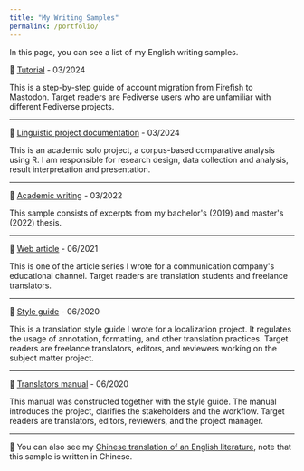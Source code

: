 ```yaml
---
title: "My Writing Samples"
permalink: /portfolio/
---
```


In this page, you can see a list of my English writing samples.

🔖 [Tutorial](https://liaud77.github.io/files/how-to/) - 03/2024

This is a step-by-step guide of account migration from Firefish to Mastodon. Target readers are Fediverse users who are unfamiliar with different Fediverse projects.  

---
🔖 [Linguistic project documentation](/files/linguistic-project/corpus-analysis.md) - 03/2024

This is an academic solo project, a corpus-based comparative analysis using R. I am responsible for research design, data collection and analysis, result interpretation and presentation.  

---
🔖 [Academic writing](/files/academic-writing.md) - 03/2022

This sample consists of excerpts from my bachelor's (2019) and master's (2022) thesis.

---
🔖 [Web article](/files/web-article/translating-humor.md) - 06/2021

This is one of the article series I wrote for a communication company's educational channel. Target readers are translation students and freelance translators. 

---
🔖 [Style guide](/files/style-guide/translation-style-guide.md) - 06/2020

This is a translation style guide I wrote for a localization project. It regulates the usage of annotation, formatting, and other translation practices. Target readers are freelance translators, editors, and reviewers working on the subject matter project. 

---
🔖 [Translators manual](/files/style-guide/translators-manual.md) - 06/2020

This manual was constructed together with the style guide. The manual introduces the project, clarifies the stakeholders and the workflow. Target readers are translators, editors, reviewers, and the project manager. 

---
🔖 You can also see my [Chinese translation of an English literature](/files/The-Daughter-of-Time.md), note that this sample is written in Chinese.